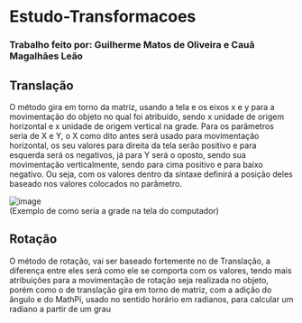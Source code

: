 # Estudo-Transformacoes
### Trabalho feito por: Guilherme Matos de Oliveira e Cauã Magalhães Leão 

## Translação
O método gira em torno da matriz, usando a tela e os eixos x e y para a movimentação do objeto no qual foi atribuído, sendo x unidade de origem horizontal e x unidade de origem vertical na grade. Para os parâmetros seria de X e Y, o X como dito antes será usado para movimentação horizontal, os seu valores para direita da tela serão positivo e para esquerda será os negativos, já para Y será o oposto, sendo sua movimentação verticalmente, sendo para cima positivo e para baixo negativo. Ou seja, com os valores dentro da síntaxe definirá a posição deles baseado nos valores colocados no parâmetro. 

![image](https://github.com/GuilhermeM777/Estudo-Transformacoes/assets/127865701/0f9f5524-7bf6-47eb-a139-61d8838929f4)  
(Exemplo de como seria a grade na tela do computador)

## Rotação 
O método de rotação, vai ser baseado fortemente no de Translação, a diferença entre eles será como ele se comporta com os valores, tendo mais atribuições para a movimentação de rotação seja realizada no objeto, porém como o de translação gira em torno de matriz, com a adição do ângulo e do MathPi, usado no sentido horário em radianos, para calcular  um radiano a partir de um grau

